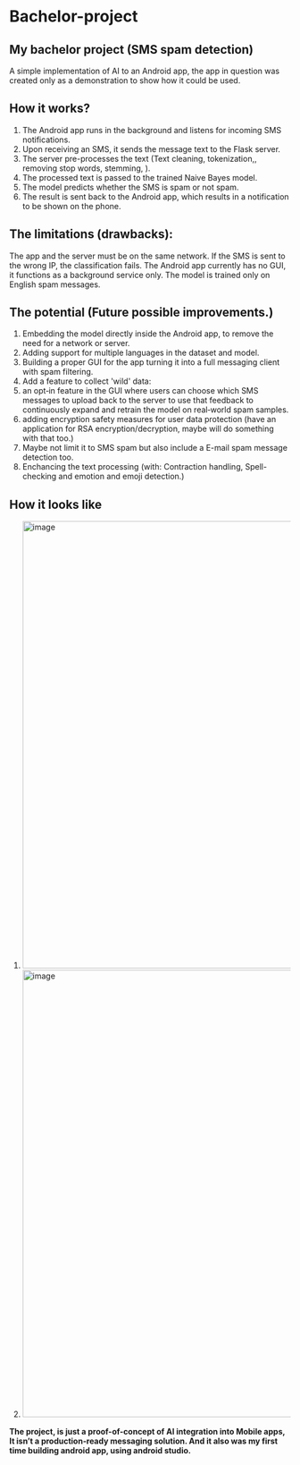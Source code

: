 # Bachelor-project
## My bachelor project (SMS spam detection)
A simple implementation of AI to an Android app, the app in question was created only as a demonstration to show how it could be used.

## How it works?

1. The Android app runs in the background and listens for incoming SMS notifications.
2. Upon receiving an SMS, it sends the message text to the Flask server.
3. The server pre-processes the text (Text cleaning, tokenization,, removing stop words, stemming, ).
4. The processed text is passed to the trained Naive Bayes model.
5. The model predicts whether the SMS is spam or not spam.
6. The result is sent back to the Android app, which results in a notification to be shown on the phone.

   

## **The limitations (drawbacks):**

The app and the server must be on the same network. If the SMS is sent to the wrong IP, the classification fails.
The Android app currently has no GUI, it functions as a background service only.
The model is trained only on English spam messages.

## The potential (Future possible improvements.)

1. Embedding the model directly inside the Android app, to remove the need for a network or server.
2. Adding support for multiple languages in the dataset and model.
3. Building a proper GUI for the app turning it into a full messaging client with spam filtering.
4. Add a feature to collect 'wild' data:
5. an opt‑in feature in the GUI where users can choose which SMS messages to upload back to the server to use that feedback  to continuously expand and retrain the model on real‑world spam samples.
6. adding encryption safety measures for user data protection (have an application for RSA encryption/decryption, maybe will do something with that too.)
7. Maybe not limit it to SMS spam but also include a E-mail spam message detection too.
8. Enchancing the text processing (with: Contraction handling, Spell-checking and emotion and emoji detection.)


## How it looks like

1. <img width="540" height="800" alt="image" src="https://github.com/user-attachments/assets/77b79e1e-765d-4731-a038-a671af497f40" />




2. <img width="540" height="800" alt="image" src="https://github.com/user-attachments/assets/535ff390-d460-4a12-baf0-4eb71dad775b" />

 

**The project, is just a proof-of-concept of AI integration into Mobile apps, It isn’t a production‑ready messaging solution. And it also was my first time building android app, using android studio.** 

